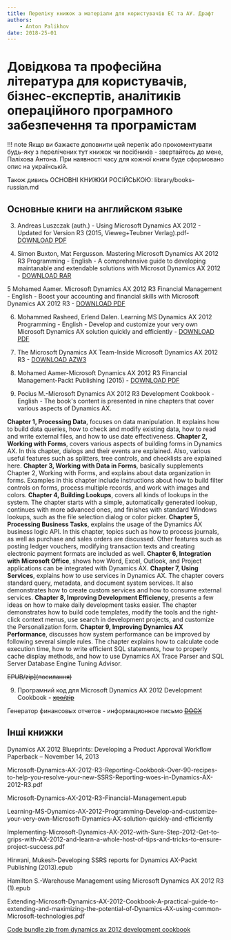 ```yaml
---
title: Переліку книжок а матеріали для користувачів ЕС та АУ. Драфт
authors:
    - Anton Palikhov
date: 2018-25-01
---
```


# Довідкова та професійна література для користувачів, бізнес-експертів, аналітиків операційного програмного забезпечення та програмістам

!!! note
    Якщо ви бажаєте доповнити цей перелік або прокоментувати будь-яку з перелічених тут книжок чи посібників - звертайтесь до мене, Паліхова Антона. При наявності часу для кожної книги буде сформовано опис на українській.

Також дивись []() ОСНОВНІ КНИЖКИ РОСІЙСЬКОЮ: library/books-russian.md  

## Основные книги на английском языке

3. Andreas Luszczak (auth.) - Using Microsoft Dynamics AX 2012 - Updated for Version R3 (2015, Vieweg+Teubner Verlag).pdf- [DOWNLOAD PDF](https://github.com/palikhov/Library-project-uken/blob/master/docs/media/Andreas%20Luszczak%20(auth.)%20-%20Using%20Microsoft%20Dynamics%20AX%202012_%20Updated%20for%20Version%20R3%20(2015%2C%20Vieweg%2BTeubner%20Verlag).pdf)

4. Simon Buxton, Mat Fergusson. Mastering Microsoft Dynamics AX 2012 R3 Programming  - English - A comprehensive guide to developing maintanable and extendable solutions with Microsot Dynamics AX 2012 - [DOWNLOAD RAR](https://github.com/palikhov/Library-project-uken/blob/master/docs/media/Buxton%20S.,%20Fergusson%20M.-Mastering%20Microsoft%20Dynamics%20AX%202012%20R3%20Programming.rar?raw=true)

5 Mohamed Aamer. Microsoft Dynamics AX 2012 R3 Financial	Management - English - Boost your accounting and financial skills with Microsoft Dynamics AX 2012 R3 - [DOWNLOAD PDF](https://github.com/palikhov/Library-project-uken/blob/master/docs/media/Buxton%20S.%2C%20Fergusson%20M.-Mastering%20Microsoft%20Dynamics%20AX%202012%20R3%20Programming.rar)

6.  Mohammed Rasheed, Erlend Dalen. Learning MS Dynamics AX 2012 Programming  - English - Develop and customize your very own Microsoft Dynamics AX solution quickly and efficiently  - [DOWNLOAD PDF](посилання)

6. The Microsoft Dynamics AX Team-Inside Microsoft Dynamics AX 2012 R3 - [DOWNLOAD AZW3](https://github.com/palikhov/Library-project-uken/blob/master/docs/media/The%20Microsoft%20Dynamics%20AX%20Team-Inside%20Microsoft%20Dynamics%20AX%202012%20R3-Microsoft%20Press%20(2014)%20(1).azw3)

7. Mohamed Aamer-Microsoft Dynamics AX 2012 R3 Financial Management-Packt Publishing (2015)  - [DOWNLOAD PDF](https://github.com/palikhov/Library-project-uken/blob/master/docs/media/Mohamed%20Aamer-Microsoft%20Dynamics%20AX%202012%20R3%20Financial%20Management-Packt%20Publishing%20(2015)%20(1).pdf)

8. Pocius M.-Microsoft Dynamics AX 2012 R3 Development Cookbook  - English - The book's content is presented in nine chapters that cover various aspects of Dynamics AX.

**Chapter 1, Processing Data**, focuses on data manipulation. It explains how to build data queries, how to check and modify existing data, how to read and write external files, and how to use date effectiveness.
**Chapter 2, Working with Forms**, covers various aspects of building forms in Dynamics AX. In this chapter, dialogs and their events are explained. Also, various useful features such as splitters, tree controls, and checklists are explained here. **Chapter 3, Working with Data in Forms**, basically supplements Chapter 2, Working with Forms, and explains about data organization in forms. Examples in this chapter include instructions about how to build filter controls on forms, process multiple records, and work with images and colors.
**Chapter 4, Building Lookups**, covers all kinds of lookups in the system. The chapter starts with a simple, automatically generated lookup, continues with more advanced ones, and finishes with standard Windows lookups, such as the file selection dialog or color picker.
**Chapter 5, Processing Business Tasks**, explains the usage of the Dynamics AX business logic API. In this chapter, topics such as how to process journals, as well as purchase and sales orders are discussed. Other features such as posting ledger vouchers, modifying transaction texts and creating electronic payment formats are included as well. **Chapter 6, Integration with Microsoft Office**, shows how Word, Excel, Outlook, and Project applications can be integrated with Dynamics AX.
**Chapter 7, Using Services**, explains how to use services in Dynamics AX. The chapter covers standard query, metadata, and document system services. It also demonstrates how to create custom services and how to consume external services.
**Chapter 8, Improving Development Efficiency**, presents a few ideas on how to make daily development tasks easier. The chapter demonstrates how to build code templates, modify the tools and the right-click context menus, use search in development projects, and customize the Personalization form.
**Chapter 9, Improving Dynamics AX Performance**, discusses how system performance can be improved by following several simple rules. The chapter explains how to calculate code execution time, how to write efficient SQL statements, how to properly cache display methods, and how to use Dynamics AX Trace Parser and SQL Server Database Engine Tuning Advisor. 

 ~~EPUB/zip](посилання)~~

9. Програмний код для Microsoft Dynamics AX 2012 Development Cookbook - ~~[xpo/zip](посилання)~~

Генератор финансовых отчетов - информационное письмо ~~[DOCX](посилання)~~

## Інші книжки

Dynamics AX 2012 Blueprints: Developing a Product Approval Workflow Paperback – November 14, 2013

Microsoft-Dynamics-AX-2012-R3-Reporting-Cookbook-Over-90-recipes-to-help-you-resolve-your-new-SSRS-Reporting-woes-in-Dynamics-AX-2012-R3.pdf

Microsoft-Dynamics-AX-2012-R3-Financial-Management.epub

Learning-MS-Dynamics-AX-2012-Programming-Develop-and-customize-your-very-own-Microsoft-Dynamics-AX-solution-quickly-and-efficiently 

Implementing-Microsoft-Dynamics-AX-2012-with-Sure-Step-2012-Get-to-grips-with-AX-2012-and-learn-a-whole-host-of-tips-and-tricks-to-ensure-project-success.pdf

Hirwani, Mukesh-Developing SSRS reports for Dynamics AX-Packt Publishing (2013).epub

Hamilton S.-Warehouse Management using Microsoft Dynamics AX 2012 R3 (1).epub

Extending-Microsoft-Dynamics-AX-2012-Cookbook-A-practical-guide-to-extending-and-maximizing-the-potential-of-Dynamics-AX-using-common-Microsoft-technologies.pdf


[Code bundle zip from dynamics ax 2012 development cookbook](https://github.com/palikhov/Library-project-uken/blob/master/docs/media/-code-bundle-from-Microsoft-Dynamics-AX-2012-Development-Cookbook.zip)
